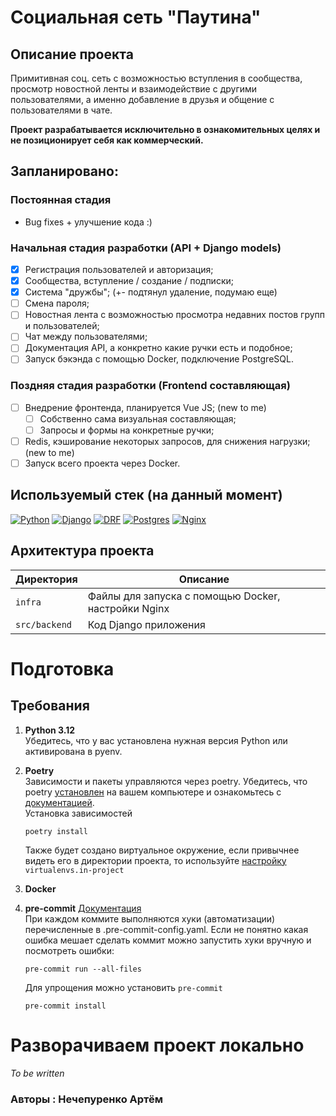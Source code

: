 # Социальная сеть "Паутина"

## Описание проекта

Примитивная соц. сеть с возможностью вступления в сообщества,
просмотр новостной ленты и взаимодействие с другими пользователями,
а именно добавление в друзья и общение с пользователями в чате.

**Проект разрабатывается исключительно в ознакомительных целях и
не позиционирует себя как коммерческий.**

## Запланировано:
   ### Постоянная стадия
   - Bug fixes + улучшение кода :)
   ### Начальная стадия разработки (API + Django models)
   - [x] Регистрация пользователей и авторизация;
   - [x] Сообщества, вступление / создание / подписки;
   - [x] Система "дружбы"; (+- подтянул удаление, подумаю еще)
   - [ ] Смена пароля;
   - [ ] Новостная лента с возможностью просмотра недавних постов групп и
пользователей;
   - [ ] Чат между пользователями;
   - [ ] Документация API, а конкретно какие ручки есть и подобное;
   - [ ] Запуск бэкэнда с помощью Docker, подключение PostgreSQL.
   ### Поздняя стадия разработки (Frontend составляющая)
   - [ ] Внедрение фронтенда, планируется Vue JS; (new to me)
     - [ ] Собственно сама визуальная составляющая;
     - [ ] Запросы и формы на конкретные ручки;
   - [ ] Redis, кэширование некоторых запросов, для снижения нагрузки; (new to me)
   - [ ] Запуск всего проекта через Docker.

## Используемый стек (на данный момент)

[![Python][Python-badge]][Python-url]
[![Django][Django-badge]][Django-url]
[![DRF][DRF-badge]][DRF-url]
[![Postgres][Postgres-badge]][Postgres-url]
[![Nginx][Nginx-badge]][Nginx-url]

## Архитектура проекта

| Директория    | Описание                                                |
|---------------|---------------------------------------------------------|
| `infra`       | Файлы для запуска с помощью Docker, настройки Nginx     |
| `src/backend` | Код Django приложения                                   |

# Подготовка

## Требования

1. **Python 3.12**  
   Убедитесь, что у вас установлена нужная версия Python или активирована в
   pyenv.

2. **Poetry**  
   Зависимости и пакеты управляются через poetry. Убедитесь, что
   poetry [установлен](https://python-poetry.org/docs/#installing-with-the-official-installer)
   на вашем компьютере и ознакомьтесь
   с [документацией](https://python-poetry.org/docs/basic-usage/).  
   Установка зависимостей

    ```
    poetry install
    ```

    Также будет создано виртуальное окружение, если привычнее видеть его в
    директории проекта, то
    используйте [настройку](https://python-poetry.org/docs/configuration/#adding-or-updating-a-configuration-setting) `virtualenvs.in-project`


3. **Docker**


4. **pre-commit**
   [Документация](https://pre-commit.com/)  
   При каждом коммите выполняются хуки (автоматизации) перечисленные в
   .pre-commit-config.yaml. Если не понятно какая ошибка мешает сделать коммит
   можно запустить хуки вручную и посмотреть ошибки:
    ```shell
    pre-commit run --all-files
    ```
   Для упрощения можно установить `pre-commit`
   ```shell
   pre-commit install
   ```


# Разворачиваем проект локально

_To be written_

### Авторы : Нечепуренко Артём

<!-- MARKDOWN LINKS & BADGES -->

[Python-url]: https://www.python.org/

[Python-badge]: https://img.shields.io/badge/Python-376f9f?style=for-the-badge&logo=python&logoColor=white

[Django-url]: https://github.com/django/django

[Django-badge]: https://img.shields.io/badge/Django-0c4b33?style=for-the-badge&logo=django&logoColor=white

[DRF-url]: https://github.com/encode/django-rest-framework

[DRF-badge]: https://img.shields.io/badge/DRF-a30000?style=for-the-badge

[Postgres-url]: https://www.postgresql.org/

[Postgres-badge]: https://img.shields.io/badge/postgres-306189?style=for-the-badge&logo=postgresql&logoColor=white

[Nginx-url]: https://nginx.org

[Nginx-badge]: https://img.shields.io/badge/nginx-009900?style=for-the-badge&logo=nginx&logoColor=white

